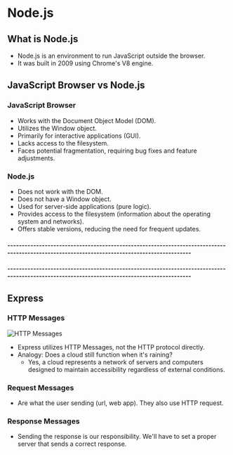 # Node.js

## What is Node.js

- Node.js is an environment to run JavaScript outside the browser.
- It was built in 2009 using Chrome's V8 engine.

## JavaScript Browser vs Node.js

### JavaScript Browser

- Works with the Document Object Model (DOM).
- Utilizes the Window object.
- Primarily for interactive applications (GUI).
- Lacks access to the filesystem.
- Faces potential fragmentation, requiring bug fixes and feature adjustments.

### Node.js

- Does not work with the DOM.
- Does not have a Window object.
- Used for server-side applications (pure logic).
- Provides access to the filesystem (information about the operating system and networks).
- Offers stable versions, reducing the need for frequent updates.

#### -------------------------------------------------------------------------------------------------------------------------------------------- ####
#### -------------------------------------------------------------------------------------------------------------------------------------------- ####

## Express

### HTTP Messages

![HTTP Messages](https://github.com/bfmahad/Node_JS/assets/115062995/ed0c227e-e4e6-4845-8141-4d8a84bef677)

- Express utilizes HTTP Messages, not the HTTP protocol directly.
- Analogy: Does a cloud still function when it's raining?
    - Yes, a cloud represents a network of servers and computers designed to maintain accessibility regardless of external conditions.

### Request Messages

- Are what the user sending (url, web app). They also use HTTP request.

### Response Messages

- Sending the response is our responsibility. We'll have to set a proper server that sends a correct response.

